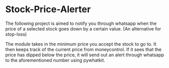 # Stock-Price-Alerter
The following project is aimed to notify you through whatsapp when the price of a selected stock goes down by a certain value. (An alternative for stop-loss)

The module takes in the minimum price you accept the stock to go to. It then keeps track of the current price from moneycontrol. If it sees that the price has dipped below the price, it will send out an alert through whatsapp to the aforementioned number using pywhatkit.
